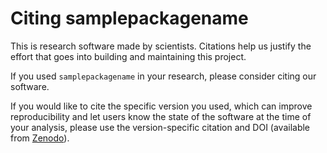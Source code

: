 # Citing samplepackagename

This is research software made by scientists. Citations help us justify the effort that goes into building and maintaining this project.

If you used `samplepackagename` in your research, please consider citing our software.

If you would like to cite the specific version you used, which can improve reproducibility and let users know the state of the software at the time of your analysis, please use the version-specific citation and DOI (available from [Zenodo](https://zenodo.org/doi/)).
